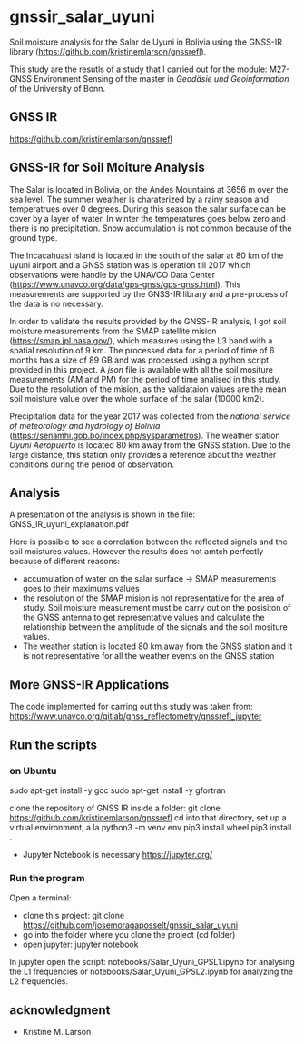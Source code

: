 # gnssir_salar_uyuni

Soil moisture analysis for the Salar de Uyuni in Bolivia using the GNSS-IR library (https://github.com/kristinemlarson/gnssrefl).

This study are the resutls of a study that I carried out for the module: M27-GNSS Environment Sensing of the master in *Geodäsie und Geoinformation* of the University of Bonn. 

## GNSS IR

https://github.com/kristinemlarson/gnssrefl

## GNSS-IR for Soil Moiture Analysis

The Salar is located in Bolivia, on the Andes Mountains at 3656 m over the sea level. The summer weather is charaterized by a rainy season and temperatrues over 0 degrees. During this season the salar surface can be cover by a layer of water. In winter the temperatures goes below zero and there is no precipitation. Snow accumulation is not common because of the ground type. 

The Incacahuasi island is located in the south of the salar at 80 km of the uyuni airport and a GNSS station was is operation till 2017 which observations were handle by the UNAVCO Data Center (https://www.unavco.org/data/gps-gnss/gps-gnss.html). This measurements are supported by the GNSS-IR library  and a pre-process of the data is no necessary.

In order to validate the results provided by the GNSS-IR analysis, I got soil moisture measurements from the SMAP satellite mision (https://smap.jpl.nasa.gov/), which measures using the L3 band with a spatial resolution of 9 km. The processed data for a period of time of 6 months has a size of 89 GB and was processed using a python script provided in this project. A *json* file is available with all the soil mositure measurements (AM and PM) for the period of time analised in this study. Due to the resolution of the mision, as the validataion values are the mean soil moisture value over the whole surface of the salar (10000 km2). 

Precipitation data for the year 2017 was collected from the *national service of meteorology and hydrology of Bolivia* (https://senamhi.gob.bo/index.php/sysparametros). The weather station *Uyuni Aeropuerto* is located 80 km away from the GNSS station. Due to the large distance, this station only provides a reference about the weather conditions during the period of observation.

## Analysis

A presentation of the analysis is shown in the file: GNSS_IR_uyuni_explanation.pdf

Here is possible to see a correlation between the reflected signals and the soil moistures values. However the results does not amtch perfectly because of different reasons:

- accumulation of water on the salar surface -> SMAP measurements goes to their maximums values
- the resolution of the SMAP mision is not representative for the area of study. Soil moisture measurement must be carry out on the posisiton of the GNSS antenna to get representative values and calculate the relationship between the amplitude of the signals and the soil mositure values.
- The weather station is located 80 km away from the GNSS station and it is not representative for all the weather events on the GNSS station

## More GNSS-IR Applications

The code implemented for carring out this study was taken from: https://www.unavco.org/gitlab/gnss_reflectometry/gnssrefl_jupyter

## Run the scripts

### on Ubuntu

sudo apt-get install -y gcc
sudo apt-get install -y gfortran

clone the repository of GNSS IR inside a folder: git clone https://github.com/kristinemlarson/gnssrefl
cd into that directory, set up a virtual environment, a la python3 -m venv env
pip3 install wheel
pip3 install .

- Jupyter Notebook is necessary https://jupyter.org/

### Run the program

Open a terminal:

- clone this project: git clone https://github.com/josemoragaposselt/gnssir_salar_uyuni
- go into the folder where you clone the project (cd folder)
- open jupyter: jupyter notebook

In jupyter open the script: notebooks/Salar_Uyuni_GPSL1.ipynb for analysing the L1 frequencies or notebooks/Salar_Uyuni_GPSL2.ipynb for analyzing the L2 frequencies.

## acknowledgment

- Kristine M. Larson

